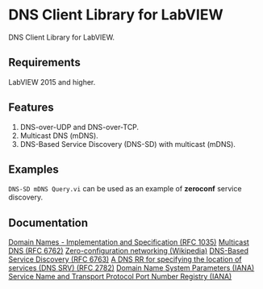 # DNS Client Library for LabVIEW
DNS Client Library for LabVIEW. 

## Requirements
LabVIEW 2015 and higher.

## Features 
1. DNS-over-UDP and DNS-over-TCP.
2. Multicast DNS (mDNS).
3. DNS-Based Service Discovery (DNS-SD) with multicast (mDNS).

## Examples
`DNS-SD mDNS Query.vi` can be used as an example of **zeroconf** service discovery.

## Documentation
[Domain Names - Implementation and Specification (RFC 1035)](https://datatracker.ietf.org/doc/html/rfc1035)
[Multicast DNS (RFC 6762)](https://datatracker.ietf.org/doc/html/rfc6762)
[Zero-configuration networking (Wikipedia)](https://en.wikipedia.org/wiki/Zero-configuration_networking)
[DNS-Based Service Discovery (RFC 6763)](https://datatracker.ietf.org/doc/html/rfc6763)
[A DNS RR for specifying the location of services (DNS SRV) (RFC 2782)](https://datatracker.ietf.org/doc/html/rfc2782)
[Domain Name System Parameters (IANA)](https://www.iana.org/assignments/dns-parameters/dns-parameters.xhtml)
[Service Name and Transport Protocol Port Number Registry (IANA)](https://www.iana.org/assignments/service-names-port-numbers/service-names-port-numbers.xml)
